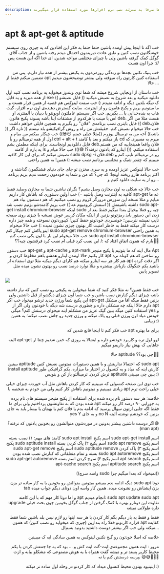 ```yaml
---
description: این کامندها صرفا به منزله نصب نرم افزارها مورد استفاده قرار میگیرند
---
```


# apt & apt-get & aptitude

<p align="right">خب اگه تا اینجا پیش اومده باشین حتما حتما به فکر این افتادین که یه چیزی روی سیستم خوشگلتون نصب کنین و طبق عادت دیرینمون احتمال میدم رفته باشین و از جناب آقای گوگل کمک گرفته باشین ولی با چیزای مختلفی مواجه شدین. ای خدا اگه این هست پس چرا اون هست ://</p>

<p align="right">خب پنیک نکنین بچه‌ها تو زندگی روزمرمون به یکیش بیشتر از همه نیاز داریم. ینی من تضمین میکنم فقط از apt استفاده کنین کارتون راه میوفته ولی بیشتر توضیحشون میدیم حالا ...</p>

<p align="right">خب داستان از اونجایی شروع میشه که شما توی ویندوز میخواید یه برنامه نصب کنید اول از همه میرید و یه فایل exe (( فایل نصبشو )) دانلود میکنید و بعد شروع به نصبش میکنید ک دیگه بلدین دیگه و ادامه نمیدم :) خب سمت لینوکس هم قضیه از همین قرار هست و ما میتونیم بریم و پکیج هامون رو از اینترنت، سایت گسترش دهنده‌ی اون نرم افزار، گیت هاب یه بنده‌خدایی یا ... بگیریم. خب اگر سیستم عاملتون اوبونتو یا دبیان یا المنتری او اس یا مینت یا هرکدوم از مشتقات اینا باشه پسوند پکیج هاتون deb. هست مثلا من اگر فایل باینری نصب برنامه‌ی "فلان" رو بگیرم یه همچین فایلی خواهم داشت (( deb.فلان )) خب حالا میخوام نصبش کنم. حقیقتش من راه و روش گرافیکیشو بلد نیستم (( تازه اگر باشه)) آخه من یه ترمینال یوزرم ((مثلا خیلی خفنم 😶😎)) خب چیکار میکنم من میام و اول از همه ترمینالم رو با ctrl + alt + t باز میکنم و بعد با کامند cd میرم به مسیری که فایل دانلودیم اونجاست. برای اینکه مطمئن بشم deb.فلان واقعا همینجاییه که من هستم یه بارم از کامند ls استفاده میکنم. ((( اینارو که یادتون نرفته؟! 😅))) خب حالا میام و نصبش میکنم که برای این کار کافیه sudo dpkg -i فلان.deb رو در ترمینالم تایپ کنم و میبینم که چقدر شیک و مجلسی برنامم نصب میشه :) همین! به همین راحتی</p>

<p align="right">خب حالا لینوکس عزیز اومده و یه سری مخزن تو جای جای دنیای قشنگمون گذاشته و اکثر برنامه هارو ریخته اونجا؛ که چی؟ که من و شما به خودمون زحمت ندیم بریم برنامه رو از یه سایت دانلود کنیم و...</p>

<p align="right">خب حالا چه شکلی به اون مخازن وصل بشیم؟ نگران نباشین شما به مخازن وصلید فقط کافیه به اینترنت وصل باشید =) خب اولین دستوری که باهاش کار داریم apt-get عه ما میایم و مثلا نسخه اپن سورس مرورگر کروم رو نصب میکنیم که هم دستمون بیاد هم داشته باشیمش (( اسمش کرومیوم عه )) خب بریم کامندشو بزنیم نصب شه sudo apt-get install chromium-browser اینکه sudo چیه رو فعلا بیخیال بعدا میگیم فقط بعد از زدن این دستور باید رمزتونو بزنین از اینکه مکان کرسر عوض نمیشه یا چیزی روی صفحه تایپ نمیشه نترسین؛ خونسردی خودتونو حفظ کنین! کیبوردتون نسوخته و همه چیز داره درست کار میکنه فقط به خاطر امنیت کار بهتون چیزی نشون نمیده :) خب حالا میخوام اینو پاکش کنم چیکار کنم sudo apt-get remove chromium-browser به همین راحتی خب حالا میخوام این بار با اون یکی نصب کنم sudo apt install chromium-browser بازم که همون اتفاق افتاد که :/ این نصب کرد قبلی ام نصب کرد فرقشون چیه؟؟🤔🤔</p>

<p align="right">خب دستور apt-get و apt-cache و apt-mark مال اینه که ما بتونیم با پکیج منیجر Apt کار بکنیم حالا اومدن اینارو همشو باهم مخلوط کردن و apt رو ساختن که هم کوتاه تره هم کار هر سه اینارو میکنه هم کارای دیگم میکنه مثلا توی استفاده از apt اگر دقت کرده باشید یکم جنگولک بازیاش بیشتره و مثلا نوارد درصد نصب رو بهتون نشون میده مثل تصویر پایین</p>

![](https://uupload.ir/files/jep6_photo_2021-02-16_17-03-20.jpg)

<p align="right">خب فقط همین؟ نه مثلا فکر کنید که شما میخواین یه پکیجی رو نصب کنین که نیاز داشته باشه چیزای دیگم کنارش نصب باشن و خب شما اون چیزای دیگشو از قبل داشتین ولی این پکیج شما ورژن جدید ترشو میخواد خب اگر apt-get بزنین فقط میگه اقا من مشکل دارم حالا اینکه چه مشکلی داره و چطوری درست شه دیگه با خودتون ولی اگر از apt استفاده کنین میگه ببین گیک عزیز من مشکلم اینه میخوای درستش کنم؟ میگی yes و خودش میاد اون ورژن قبلی رو پاک میکنه و ورژن جدید رو جاش نصب میکنه؛ به همین زیبایی :)</p>

<p align="right">خب فکر کنم تا اینجا قانع شدین که apt برای ما بهتره</p>

<p align="right">البته apt-get لوو لول تره و کاربرد خودشو داره و ایشالا یه روزی که خفن شدیم چنتا ار جاهایی ک بهش نیاز داریمو میگیم</p>

<p align="right">حالا aptitude چی بود؟؟🤔🤔</p>

<p align="right">ببینین aptitude که احتمالا ندارینش و با همین دستورات میتونین نصبش کنین sudo apt install aptitude کارش اینه که میاد و یه کنسول در اختیار ما میزاره. یکم گرافیکی طور ترش کردن. ترمینالتو باز کن و بنویس aptitude ببین چی میبینی :)</p>

<p align="right">خب توی این صفحه کنسولی که میبینیم که کار کردن باهاش مثل آب خوردنه چیزای خیلی زیادی میبینیم و میتونیم باهاش کار کنیم ولی من خودم به شخصه با apt خیلی راحت ترم</p>

<p align="right">خلاصه: هر سه دستور نام برده شده برای استفاده از پکیج منیجر سیستم های نام برده شده بودن که به تفاوتشون پرداختیم ولی برای ما apt یه جورایی ۹۰ درصد کار رو میکنه فقط اگه جایی ازتون سوال پرسید که ادامه بدم یا فلان کنم یا بهمان یا بیسار باید به جای yes Y و به جای no N بزنین که خودشم نوشته البته</p>

<p align="right">اگر دوست داشتین بیشتر بدونین در موردشون منوالشون رو بخونین یادتون که نرفته؟😅 (man apt)</p>

<p align="right">کامند های مهم: ۱) نصب بسته sudo apt install اسم پکیج sudo apt-get install اسم پکیج sudo aptitude install اسم پکیج ۲) پاک کردن بسته sudo apt remove اسم پکیج sudo apt-get remove اسم پکیج sudo aptitude remove اسم پکیج ۳) پاک کردن بسته و تمام متعلقاتی که کنارش نصب شده بودن sudo apt autoremove اسم پکیج sudo apt-get autoremove اسم پکیج ۴) سرچ کردن اسم بسته apt search اسم پکیج apt-cache search اسم پکیج aptitude search اسم پکیج</p>

<p align="right">((واسه سرچ sudo نمیخواد که بعدا میگیم چرا))</p>

<p align="right">دیگه ادامه ندم بقیشو میتونین منوالش رو بخونین یا یه کار ساده تر بزن sudo apt دوتا tab بزن اپشناش رو نشونت میده. همین کار واسه اون دوتای دیگم جواب میده</p>

<p align="right">و اما دوتا کار مهم که با این کامند apt انجام میدیم: sudo apt update sudo apt upgrade تفاوت این دوتارو بهتره با کمک گرفتن از جناب گوگل بخونین چون بحث خیلی داره طولانی میشه</p>

<p align="right">فقط و فقط یه بار دیگم بگم کار کردن با هر سه اینها رو لازم نیس بلد باشین شما فقط قراره کارتونو فعلا راه بندازین (چیزی که میخواید رو نصب کنین) که همون apt کفایت میکنه ولی خب اگر بیشتر دوست داشتید بدونید بسم‌ال...</p>

<p align="right">خلاصه که اصلا خودتون رو گیج نکنین لینوکس به همین سادگی ایه ک میبینین</p>

<p align="right">مرور : اپت همون مجموعه‌ی اپت-گت اپت کش و ... بود که یه جا جمعش کردن با یکم محیط کاربر پسند تر و میشه گفت همراه با یه هوش مصنوعی که مشکلو بیابه و ازت بپرسه درستش کنم یا نه 😅😅🙆🏻‍♂️</p>

<p align="right">اپتیتیود بهتون محیط کنسول میداد که کار کردنو در وحله اول ساده تر میکنه :)</p>
